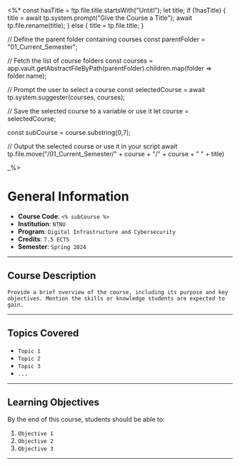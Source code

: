 <%*
const hasTitle = !tp.file.title.startsWith("Untitl");
let title;
if (!hasTitle) {
	title = await tp.system.prompt("Give the Course a Title");
	await tp.file.rename(title);
} else {
	title = tp.file.title;
}

// Define the parent folder containing courses
const parentFolder = "01_Current_Semester";

// Fetch the list of course folders
const courses = app.vault.getAbstractFileByPath(parentFolder).children.map(folder => folder.name);

// Prompt the user to select a course
const selectedCourse = await tp.system.suggester(courses, courses);

// Save the selected course to a variable or use it
let course = selectedCourse;

const subCourse = course.substring(0,7);

// Output the selected course or use it in your script
await tp.file.move("/01_Current_Semester/" + course + "/" + course + " " + title)

_%>

# General Information
- **Course Code**: `<% subCourse %>`
- **Institution**: `NTNU`
- **Program**: `Digital Infrastructure and Cybersecurity`
- **Credits**: `7.5 ECTS`
- **Semester**: `Spring 2024`

---

## Course Description
`Provide a brief overview of the course, including its purpose and key objectives. Mention the skills or knowledge students are expected to gain.`

---

## Topics Covered
- `Topic 1`
- `Topic 2`
- `Topic 3`
- `...`

---

## Learning Objectives
By the end of this course, students should be able to:
1. `Objective 1`
2. `Objective 2`
3. `Objective 3`

---

